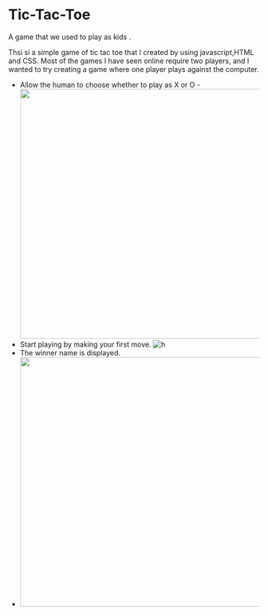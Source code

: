# Tic-Tac-Toe
A game that we used to play as kids .

Thsi si a simple game of tic tac toe that I created by using javascript,HTML and CSS. Most of the games I have seen online require two players, and I wanted to try creating a game where one player plays against the computer.


- Allow the human to choose whether to play as X or O
-<img src="https://user-images.githubusercontent.com/72390027/147584061-207e08bd-f5d9-4205-8901-0b48f849160e.PNG" width="700" height="500">
- Start playing by making your first move.
![h](https://user-images.githubusercontent.com/72390027/147584020-c2538d59-3600-46db-b409-4163405404ff.PNG)
- The winner name is displayed.
- <img src="https://user-images.githubusercontent.com/72390027/147584046-5c3fcde0-b551-455e-bd4c-46358049d4b0.PNG" width="700" height="500">

